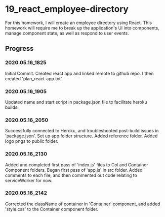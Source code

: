 # 19_react_employee-directory
For this homework, I will create an employee directory using React.  This homework will require me to break up the application's UI into components, manage component state, as well as respond to user events.

## Progress

### 2020.05.16_1825

Initial Commit.  Created react app and linked remote to github repo.  I then created 'plan_react-app.txt'.

### 2020.05.16_1905

Updated name and start script in package.json file to facilitate heroku builds.

### 2020.05.16_2050

Successfully connected to Heroku, and troubleshooted post-build issues in 'package.json'.  Set up app folder structure.  Added reference folder.  Added logo pngs to public folder.

### 2020.05.16_2130

Added and completed first pass of 'index.js' files to Col and Container Component folders.  Began first pass of 'app.js' in src folder.  Added comments to each file, and then commented out code relating to serviceWorker for now.

### 2020.05.16_2142

Corrected the className of container in 'Container' component, and added 'style.css' to the Container component folder.